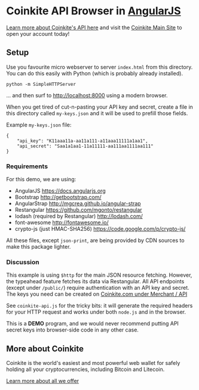 # Coinkite API Browser in [AngularJS](https://angularjs.org/)

[Learn more about Coinkite's API here](https://doc.coinkite.com/)
and visit the [Coinkite Main Site](https://coinkite.com/) to open your
account today!

## Setup

Use you favourite micro webserver to server `index.html` from this directory.
You can do this easily with Python (which is probably already installed).

    python -m SimpleHTTPServer

... and then surf to <http://localhost:8000> using a modern browser.

When you get tired of cut-n-pasting your API key and secret, create a file
in this directory called `my-keys.json` and it will be used to prefill those
fields.

Example `my-keys.json` file:

    {
        "api_key": "K11aaa11a-aa11a111-a11aaa11111a1aa1",
        "api_secret": "Saa1a1aa1-11a11111-aa111aa1111aa111"
    }

### Requirements

For this demo, we are using:

- AngularJS <https://docs.angularjs.org>
- Bootstrap <http://getbootstrap.com/>
- AngularStrap <http://mgcrea.github.io/angular-strap>
- Restangular <https://github.com/mgonto/restangular>
- lodash (required by Restangular) <http://lodash.com/>
- font-awesome <http://fontawesome.io/>
- crypto-js (just HMAC-SHA256) <https://code.google.com/p/crypto-js/>

All these files, except `json-print`, are being provided by CDN sources
to make this package lighter.

### Discussion

This example is using `$http` for the main JSON resource fetching. However,
the typeahead feature fetches its data via Restangular. All API
endpoints (except under `/public/`) require authentication with an API
key and secret. The keys you need can be created on
[Coinkite.com under Merchant / API]([https://coinkite.com/merchant/api)


See `coinkite-api.js` for the tricky bits: it will generate the
required headers for your HTTP request and works under both
`node.js` and in the browser.

This is a **DEMO** program, and we would never recommend putting
API secret keys into browser-side code in any other case.


## More about Coinkite

Coinkite is the world's easiest and most powerful web wallet for
safely holding all your cryptocurrencies, including Bitcoin and Litecoin.

[Learn more about all we offer](https://coinkite.com/)


